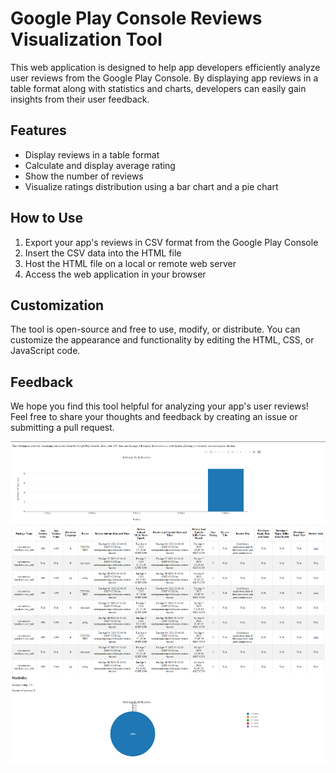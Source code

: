 # Google Play Console Reviews Visualization Tool

This web application is designed to help app developers efficiently analyze user reviews from the Google Play Console. By displaying app reviews in a table format along with statistics and charts, developers can easily gain insights from their user feedback.

## Features

-   Display reviews in a table format
-   Calculate and display average rating
-   Show the number of reviews
-   Visualize ratings distribution using a bar chart and a pie chart

## How to Use

1.  Export your app's reviews in CSV format from the Google Play Console
2.  Insert the CSV data into the HTML file
3.  Host the HTML file on a local or remote web server
4.  Access the web application in your browser

## Customization

The tool is open-source and free to use, modify, or distribute. You can customize the appearance and functionality by editing the HTML, CSS, or JavaScript code.

## Feedback

We hope you find this tool helpful for analyzing your app's user reviews! Feel free to share your thoughts and feedback by creating an issue or submitting a pull request.

![App Screenshot](https://github.com/RomanTsisyk/Google-Play-Console-Reviews-Visualization-Tool/blob/main/screenshot.png)
